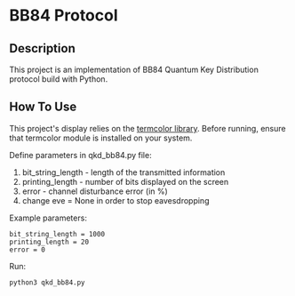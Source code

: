 # BB84 Protocol

## Description 
This project is an implementation of BB84 Quantum Key Distribution protocol build with Python.

## How To Use
This project's display relies on the [termcolor library](https://pypi.org/project/termcolor/). Before running, ensure that termcolor module is installed on your system.

Define parameters in qkd_bb84.py file:
1. bit_string_length - length of the transmitted information
2. printing_length - number of bits displayed on the screen
3. error - channel disturbance error (in %)
4. change eve = None in order to stop eavesdropping

Example parameters:
```
bit_string_length = 1000
printing_length = 20
error = 0
```
Run:
```
python3 qkd_bb84.py
```
